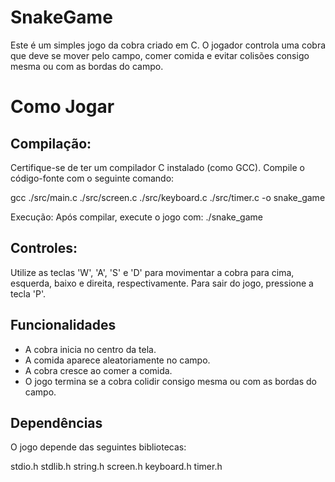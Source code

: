 # SnakeGame
Este é um simples jogo da cobra criado em C. O jogador controla uma cobra que deve se mover pelo campo, comer comida e evitar colisões consigo mesma ou com as bordas do campo.

# Como Jogar
## Compilação:
Certifique-se de ter um compilador C instalado (como GCC).
Compile o código-fonte com o seguinte comando:

gcc  ./src/main.c ./src/screen.c ./src/keyboard.c ./src/timer.c -o snake_game

Execução:
Após compilar, execute o jogo com:
./snake_game

## Controles:

Utilize as teclas 'W', 'A', 'S' e 'D' para movimentar a cobra para cima, esquerda, baixo e direita, respectivamente.
Para sair do jogo, pressione a tecla 'P'.

## Funcionalidades
- A cobra inicia no centro da tela.
- A comida aparece aleatoriamente no campo.
- A cobra cresce ao comer a comida.
- O jogo termina se a cobra colidir consigo mesma ou com as bordas do campo.

## Dependências
O jogo depende das seguintes bibliotecas:

stdio.h
stdlib.h
string.h
screen.h
keyboard.h
timer.h

